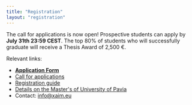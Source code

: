 ```yaml
---
title: "Registration"
layout: "registration"
--- 
```


The call for applications is now open!
Prospective students can apply by **July 31th 23:59 CEST**.
The top 80% of students who will successfully graduate will receive a Thesis Award of 2,500 €.

Relevant links:
- **[Application Form](https://studentionline.unipv.it/esse3/Home.do;jsessionid=F90A62F1279E9D8D424554A14B5CCC9B.esse3-unipv-prod-02?cod_lingua=eng)**
- [Call for applications](https://web.unipv.it/wp-content/uploads/2022/05/Call-xAIM.pdf)
- [Registration guide](https://web.unipv.it/wp-content/uploads/2022/05/Screenshots-Registration-Admission-PagoPA-xAIM.pdf)
- [Details on the Master's of University of Pavia](https://web.unipv.it/formazione/master-universitari/master-di-primo-livello/)
- Contact: info@xaim.eu
